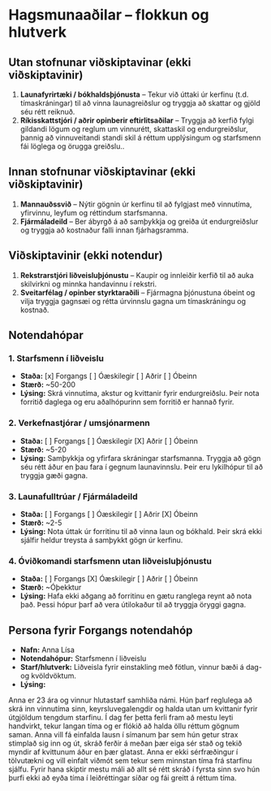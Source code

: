 # Hagsmunaaðilar – flokkun og hlutverk

<!-- 
Fyrir hvern notendahóp skal skrá:
- Nafn hóps (name)
- Staða (status): haka við "Kjörinn" eða "Óhagstæður" ef við á. Aðrir hópar eru ómerktir. 
  (Hópar sem eru hunsaðir þurfa ekki að vera með í skjalinu.)
- Stærð (size): áætlaður fjöldi notenda í hópnum
- Lýsing (description): tilgangur hópsins, helstu ferlar og hlutverk í verkefninu
-->

## Utan stofnunar viðskiptavinar (ekki viðskiptavinir)
1. **Launafyrirtæki / bókhaldsþjónusta** – 
Tekur við úttaki úr kerfinu (t.d. tímaskráningar) til að vinna launagreiðslur og tryggja að skattar og gjöld séu rétt reiknuð.
2. **Ríkisskattstjóri / aðrir opinberir eftirlitsaðilar** – 
Tryggja að kerfið fylgi gildandi lögum og reglum um vinnurétt, skattaskil og endurgreiðslur, þannig að vinnuveitandi standi skil á réttum upplýsingum og starfsmenn fái löglega og örugga greiðslu..

## Innan stofnunar viðskiptavinar (ekki viðskiptavinir)
1. **Mannauðssvið** – 
Nýtir gögnin úr kerfinu til að fylgjast með vinnutíma, yfirvinnu, leyfum og réttindum starfsmanna.
2. **Fjármáladeild** – 
Ber ábyrgð á að samþykkja og greiða út endurgreiðslur og tryggja að kostnaður falli innan fjárhagsramma.

## Viðskiptavinir (ekki notendur)
1. **Rekstrarstjóri liðveisluþjónustu** – 
Kaupir og innleiðir kerfið til að auka skilvirkni og minnka handavinnu í rekstri.
2. **Sveitarfélag / opinber styrktaraðili** – 
Fjármagna þjónustuna óbeint og vilja tryggja gagnsæi og rétta úrvinnslu gagna um tímaskráningu og kostnað.

## Notendahópar

### 1. Starfsmenn í liðveislu
- **Staða:** [x] Forgangs  [ ] Óæskilegir  [ ] Aðrir  [ ] Óbeinn  
- **Stærð:** ~50-200  
- **Lýsing:** Skrá vinnutíma, akstur og kvittanir fyrir endurgreiðslu. Þeir nota forritið daglega og eru aðalhópurinn sem forritið er hannað fyrir.  

### 2. Verkefnastjórar / umsjónarmenn
- **Staða:** [ ] Forgangs   [ ] Óæskilegir  [X] Aðrir  [ ] Óbeinn  
- **Stærð:** ~5-20  
- **Lýsing:** Samþykkja og yfirfara skráningar starfsmanna. Tryggja að gögn séu rétt áður en þau fara í gegnum launavinnslu. Þeir eru lykilhópur til að tryggja gæði gagna.  

### 3. Launafulltrúar / Fjármáladeild
- **Staða:** [ ] Forgangs   [ ] Óæskilegir  [ ] Aðrir  [X] Óbeinn  
- **Stærð:** ~2-5  
- **Lýsing:** Nota úttak úr forritinu til að vinna laun og bókhald. Þeir skrá ekki sjálfir heldur treysta á samþykkt gögn úr kerfinu. 

### 4. Óviðkomandi starfsmenn utan liðveisluþjónustu
- **Staða:** [ ] Forgangs   [X] Óæskilegir  [ ] Aðrir [ ] Óbeinn  
- **Stærð:** ~Óþekktur  
- **Lýsing:** Hafa ekki aðgang að forritinu en gætu ranglega reynt að nota það. Þessi hópur þarf að vera útilokaður til að tryggja öryggi gagna.   

## Persona fyrir Forgangs  notendahóp
<!--
Persóna getur komið í stað raunverulegs notendafulltrúa þegar hann er 
ekki tiltækur. Þá getur BA hugsað sér slíkan notanda við að framkvæma verk 
eða velja, og þannig búið til upphafspunkt fyrir kröfur sem síðar eru sannreyndar 
með notendum.

Upplýsingar um persónu fyrir viðskiptavin geta innihaldið félags- og 
lýðfræðilega eiginleika, hegðun, óskir og pirrandi þætti. 
Mikilvægt er að tryggja að persónur séu raunverulega fulltrúar viðkomandi 
notendahóps, byggt á markaðs-, lýðfræðilegum og þjóðfræðilegum rannsóknum
-->
<!--
Dæmi bls. 107
Fred, 41, has been a chemist at Contoso Pharmaceuticals since he received his Ph.D.
14 years ago. He doesn’t have much patience with computers. Fred usually works
on two projects at a time in related chemical areas. His lab contains approximately
300 bottles of chemicals and gas cylinders. On an average day, he’ll need four new
chemicals from the stockroom. Two of these will be commercial chemicals in stock,
one will need to be ordered, and one will come from the supply of proprietary Contoso
chemical samples. On occasion, Fred will need a hazardous chemical that requires
special training for safe handling. When he buys a chemical for the first time, Fred
wants the material safety data sheet emailed to him automatically. Each year, Fred will
synthesize about 20 new proprietary chemicals to go into the stockroom. Fred wants
a report of his chemical usage for the previous month to be generated automatically
and sent to him by email so that he can monitor his chemical exposure.
--> 
- **Nafn:** Anna Lísa
- **Notendahópur:** Starfsmenn í liðveislu 
- **Starf/hlutverk:** Liðveisla fyrir einstakling með fötlun, vinnur bæði á dag- og kvöldvöktum.  
- **Lýsing:** 

Anna er 23 ára og vinnur hlutastarf samhliða námi. Hún þarf reglulega að skrá inn vinnutíma sinn, keyrsluvegalengdir og halda utan um kvittanir fyrir útgjöldum tengdum starfinu. Í dag fer þetta ferli fram að mestu leyti handvirkt, tekur langan tíma og er flókið að halda öllu réttum gögnum saman. Anna vill fá einfalda lausn í símanum þar sem hún getur strax stimplað sig inn og út, skráð ferðir á meðan þær eiga sér stað og tekið myndir af kvittunum áður en þær glatast. Anna er ekki sérfræðingur í tölvutækni og vill einfalt viðmót sem tekur sem minnstan tíma frá starfinu sjálfu. Fyrir hana skiptir mestu máli að allt sé rétt skráð í fyrsta sinn svo hún þurfi ekki að eyða tíma í leiðréttingar síðar og fái greitt á réttum tíma. 
